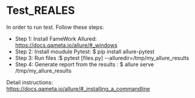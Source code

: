 # Test_REALES
In order to run test. Follow these steps:
- Step 1: Install FameWork Allured: https://docs.qameta.io/allure/#_windows
- Step 2: Install moudule  Pytest: $ pip install allure-pytest
- Step 3: Run files :$ pytest [files.py] --alluredir=/tmp/my_allure_results 
- Step 4: Generate report from the results : $ allure serve /tmp/my_allure_results

Detail instructions: https://docs.qameta.io/allure/#_installing_a_commandline 
